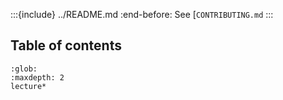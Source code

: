 :::{include} ../README.md
:end-before: See [`CONTRIBUTING.md`
:::

## Table of contents

```{toctree}
:glob:
:maxdepth: 2
lecture*
```
